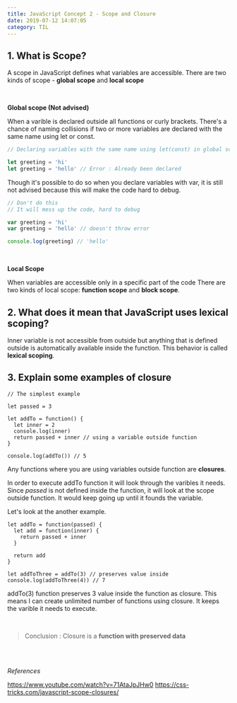 ```yaml
---
title: JavaScript Concept 2 - Scope and Closure
date: 2019-07-12 14:07:05
category: TIL
---
```


## 1. What is Scope?

A scope in JavaScript defines what variables are accessible. There are two kinds of scope - **global scope** and **local scope**

<br>

**Global scope (Not advised)**

When a varible is declared outside all functions or curly brackets.
There's a chance of naming collisions if two or more variables are declared with the same name using let or const.

```js
// Declaring variables with the same name using let(const) in global scope

let greeting = 'hi'
let greeting = 'hello' // Error : Already been declared
```

Though it's possible to do so when you declare variables with var, it is still not advised because this will make the code hard to debug.

```js
// Don't do this
// It will mess up the code, hard to debug

var greeting = 'hi'
var greeting = 'hello' // doesn't throw error

console.log(greeting) // 'hello'
```

<br>

**Local Scope**

When variables are accessible only in a specific part of the code
There are two kinds of local scope: **function scope** and **block scope**.

## 2. What does it mean that JavaScript uses lexical scoping?

Inner variable is not accessible from outside but anything that is defined outside is automatically available inside the function. This behavior is called **lexical scoping**.

## 3. Explain some examples of closure

```js{8}
// The simplest example

let passed = 3

let addTo = function() {
  let inner = 2
  console.log(inner)
  return passed + inner // using a variable outside function
}

console.log(addTo()) // 5
```

Any functions where you are using variables outside function are **closures**.

In order to execute addTo function it will look through the varibles it needs. Since _passed_ is not defined inside the function, it will look at the scope outside function. It would keep going up until it founds the variable.

Let's look at the another example.

```js{9}
let addTo = function(passed) {
  let add = function(inner) {
    return passed + inner
  }

  return add
}

let addToThree = addTo(3) // preserves value inside
console.log(addToThree(4)) // 7
```

addTo(3) function preserves 3 value inside the function as closure. This means I can create unlimited number of functions using closure. It keeps the varible it needs to execute.

<br>

> Conclusion : Closure is a **function with preserved data**

<br>
<br>

_References_

https://www.youtube.com/watch?v=71AtaJpJHw0
https://css-tricks.com/javascript-scope-closures/

<br>
<br>

